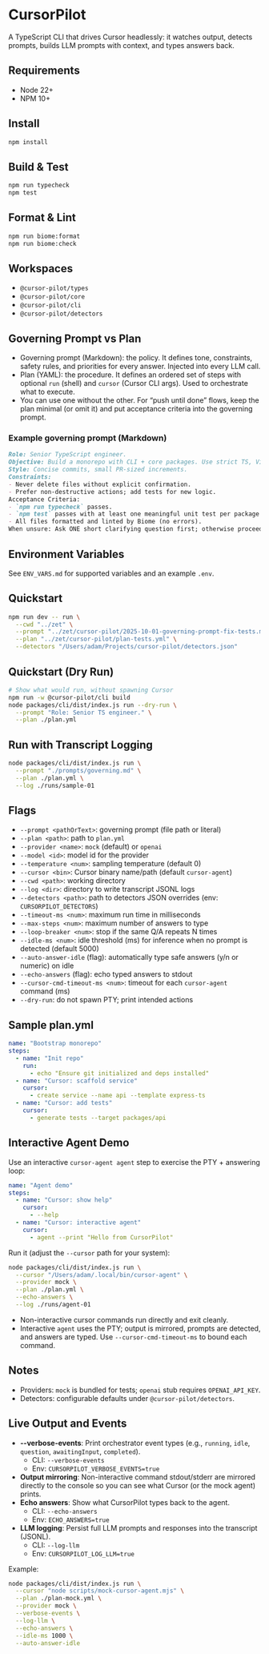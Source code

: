 # CursorPilot

A TypeScript CLI that drives Cursor headlessly: it watches output, detects prompts, builds LLM prompts with context, and types answers back.

## Requirements
- Node 22+
- NPM 10+

## Install
```bash
npm install
```

## Build & Test
```bash
npm run typecheck
npm test
```

## Format & Lint
```bash
npm run biome:format
npm run biome:check
```

## Workspaces
- `@cursor-pilot/types`
- `@cursor-pilot/core`
- `@cursor-pilot/cli`
- `@cursor-pilot/detectors`

## Governing Prompt vs Plan
- Governing prompt (Markdown): the policy. It defines tone, constraints, safety rules, and priorities for every answer. Injected into every LLM call.
- Plan (YAML): the procedure. It defines an ordered set of steps with optional `run` (shell) and `cursor` (Cursor CLI args). Used to orchestrate what to execute.
- You can use one without the other. For “push until done” flows, keep the plan minimal (or omit it) and put acceptance criteria into the governing prompt.

### Example governing prompt (Markdown)
```markdown
Role: Senior TypeScript engineer.
Objective: Build a monorepo with CLI + core packages. Use strict TS, Vitest, Biome.
Style: Concise commits, small PR-sized increments.
Constraints:
- Never delete files without explicit confirmation.
- Prefer non-destructive actions; add tests for new logic.
Acceptance Criteria:
- `npm run typecheck` passes.
- `npm test` passes with at least one meaningful unit test per package.
- All files formatted and linted by Biome (no errors).
When unsure: Ask ONE short clarifying question first; otherwise proceed.
```

## Environment Variables
See `ENV_VARS.md` for supported variables and an example `.env`.

## Quickstart

```bash
npm run dev -- run \
  --cwd "../zet" \
  --prompt "../zet/cursor-pilot/2025-10-01-governing-prompt-fix-tests.md" \
  --plan "../zet/cursor-pilot/plan-tests.yml" \
  --detectors "/Users/adam/Projects/cursor-pilot/detectors.json"
```

## Quickstart (Dry Run)
```bash
# Show what would run, without spawning Cursor
npm run -w @cursor-pilot/cli build
node packages/cli/dist/index.js run --dry-run \
  --prompt "Role: Senior TS engineer." \
  --plan ./plan.yml
```

## Run with Transcript Logging
```bash
node packages/cli/dist/index.js run \
  --prompt "./prompts/governing.md" \
  --plan ./plan.yml \
  --log ./runs/sample-01
```

## Flags
- `--prompt <pathOrText>`: governing prompt (file path or literal)
- `--plan <path>`: path to `plan.yml`
- `--provider <name>`: `mock` (default) or `openai`
- `--model <id>`: model id for the provider
- `--temperature <num>`: sampling temperature (default 0)
- `--cursor <bin>`: Cursor binary name/path (default `cursor-agent`)
- `--cwd <path>`: working directory
- `--log <dir>`: directory to write transcript JSONL logs
- `--detectors <path>`: path to detectors JSON overrides (env: `CURSORPILOT_DETECTORS`)
- `--timeout-ms <num>`: maximum run time in milliseconds
- `--max-steps <num>`: maximum number of answers to type
- `--loop-breaker <num>`: stop if the same Q/A repeats N times
- `--idle-ms <num>`: idle threshold (ms) for inference when no prompt is detected (default 5000)
- `--auto-answer-idle` (flag): automatically type safe answers (y/n or numeric) on idle
- `--echo-answers` (flag): echo typed answers to stdout
- `--cursor-cmd-timeout-ms <num>`: timeout for each `cursor-agent` command (ms)
- `--dry-run`: do not spawn PTY; print intended actions

## Sample plan.yml
```yaml
name: "Bootstrap monorepo"
steps:
  - name: "Init repo"
    run:
      - echo "Ensure git initialized and deps installed"
  - name: "Cursor: scaffold service"
    cursor:
      - create service --name api --template express-ts
  - name: "Cursor: add tests"
    cursor:
      - generate tests --target packages/api
```

## Interactive Agent Demo
Use an interactive `cursor-agent agent` step to exercise the PTY + answering loop:

```yaml
name: "Agent demo"
steps:
  - name: "Cursor: show help"
    cursor:
      - --help
  - name: "Cursor: interactive agent"
    cursor:
      - agent --print "Hello from CursorPilot"
```

Run it (adjust the `--cursor` path for your system):
```bash
node packages/cli/dist/index.js run \
  --cursor "/Users/adam/.local/bin/cursor-agent" \
  --provider mock \
  --plan ./plan.yml \
  --echo-answers \
  --log ./runs/agent-01
```

- Non-interactive cursor commands run directly and exit cleanly.
- Interactive `agent` uses the PTY; output is mirrored, prompts are detected, and answers are typed. Use `--cursor-cmd-timeout-ms` to bound each command.

## Notes
- Providers: `mock` is bundled for tests; `openai` stub requires `OPENAI_API_KEY`.
- Detectors: configurable defaults under `@cursor-pilot/detectors`.

## Live Output and Events

- **--verbose-events**: Print orchestrator event types (e.g., `running`, `idle`, `question`, `awaitingInput`, `completed`).
  - CLI: `--verbose-events`
  - Env: `CURSORPILOT_VERBOSE_EVENTS=true`
- **Output mirroring**: Non-interactive command stdout/stderr are mirrored directly to the console so you can see what Cursor (or the mock agent) prints.
- **Echo answers**: Show what CursorPilot types back to the agent.
  - CLI: `--echo-answers`
  - Env: `ECHO_ANSWERS=true`
- **LLM logging**: Persist full LLM prompts and responses into the transcript (JSONL).
  - CLI: `--log-llm`
  - Env: `CURSORPILOT_LOG_LLM=true`

Example:
```bash
node packages/cli/dist/index.js run \
  --cursor "node scripts/mock-cursor-agent.mjs" \
  --plan ./plan-mock.yml \
  --provider mock \
  --verbose-events \
  --log-llm \
  --echo-answers \
  --idle-ms 1000 \
  --auto-answer-idle
```
